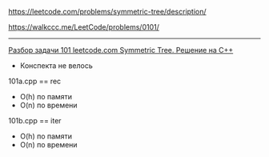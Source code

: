 https://leetcode.com/problems/symmetric-tree/description/

https://walkccc.me/LeetCode/problems/0101/

______

[Разбор задачи 101 leetcode.com Symmetric Tree. Решение на C++](https://www.youtube.com/watch?v=K2j3DvH6Auo&ab_channel=3.5%D0%B7%D0%B0%D0%B4%D0%B0%D1%87%D0%B8%D0%B2%D0%BD%D0%B5%D0%B4%D0%B5%D0%BB%D1%8E)

* Конспекта не велось

101a.cpp == rec  
- O(h) по памяти
- O(n) по времени

101b.cpp ==  iter  
- O(h) по памяти
- O(n) по времени
